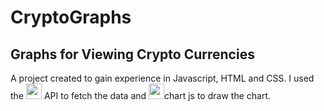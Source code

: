 # CryptoGraphs
## Graphs for Viewing Crypto Currencies
A project created to gain experience in Javascript, HTML and CSS. I used the [<img src= "https://static.coingecko.com/s/coingecko-logo-d13d6bcceddbb003f146b33c2f7e8193d72b93bb343d38e392897c3df3e78bdd.png" height ="25">](coingecko.com)  API to fetch the data and <img src="https://www.chartjs.org/img/chartjs-logo.svg" height ="25">chart js  to draw the chart.
 
